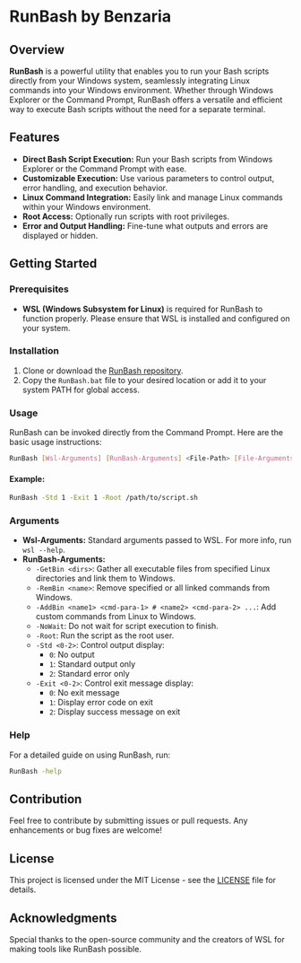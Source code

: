 # RunBash by Benzaria

## Overview
**RunBash** is a powerful utility that enables you to run your Bash scripts directly from your Windows system, seamlessly integrating Linux commands into your Windows environment. Whether through Windows Explorer or the Command Prompt, RunBash offers a versatile and efficient way to execute Bash scripts without the need for a separate terminal.

## Features
- **Direct Bash Script Execution:** Run your Bash scripts from Windows Explorer or the Command Prompt with ease.
- **Customizable Execution:** Use various parameters to control output, error handling, and execution behavior.
- **Linux Command Integration:** Easily link and manage Linux commands within your Windows environment.
- **Root Access:** Optionally run scripts with root privileges.
- **Error and Output Handling:** Fine-tune what outputs and errors are displayed or hidden.

## Getting Started
### Prerequisites
- **WSL (Windows Subsystem for Linux)** is required for RunBash to function properly. Please ensure that WSL is installed and configured on your system.

### Installation
1. Clone or download the [RunBash repository](https://github.com/benzaria/RunBash).
2. Copy the `RunBash.bat` file to your desired location or add it to your system PATH for global access.

### Usage
RunBash can be invoked directly from the Command Prompt. Here are the basic usage instructions:

```bash
RunBash [Wsl-Arguments] [RunBash-Arguments] <File-Path> [File-Arguments]
```

#### Example:
```bash
RunBash -Std 1 -Exit 1 -Root /path/to/script.sh
```

### Arguments
- **Wsl-Arguments:** Standard arguments passed to WSL. For more info, run `wsl --help`.
- **RunBash-Arguments:**
  - `-GetBin <dirs>`: Gather all executable files from specified Linux directories and link them to Windows.
  - `-RemBin <name>`: Remove specified or all linked commands from Windows.
  - `-AddBin <name1> <cmd-para-1> # <name2> <cmd-para-2> ...`: Add custom commands from Linux to Windows.
  - `-NoWait`: Do not wait for script execution to finish.
  - `-Root`: Run the script as the root user.
  - `-Std <0-2>`: Control output display:
    - `0`: No output
    - `1`: Standard output only
    - `2`: Standard error only
  - `-Exit <0-2>`: Control exit message display:
    - `0`: No exit message
    - `1`: Display error code on exit
    - `2`: Display success message on exit

### Help
For a detailed guide on using RunBash, run:
```bash
RunBash -help
```

## Contribution
Feel free to contribute by submitting issues or pull requests. Any enhancements or bug fixes are welcome!

## License
This project is licensed under the MIT License - see the [LICENSE](LICENSE) file for details.

## Acknowledgments
Special thanks to the open-source community and the creators of WSL for making tools like RunBash possible.

